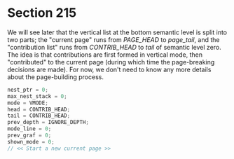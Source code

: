 # Section 215

We will see later that the vertical list at the bottom semantic level is split into two parts; the "current page" runs from *PAGE_HEAD* to *page_tail*, and the "contribution list" runs from *CONTRIB_HEAD* to *tail* of semantic level zero.
The idea is that contributions are first formed in vertical mode, then "contributed" to the current page (during which time the page-breaking decisions are made).
For now, we don't need to know any more details about the page-building process.

```c << Set initial values of key variables >>+=
nest_ptr = 0;
max_nest_stack = 0;
mode = VMODE;
head = CONTRIB_HEAD;
tail = CONTRIB_HEAD;
prev_depth = IGNORE_DEPTH;
mode_line = 0;
prev_graf = 0;
shown_mode = 0;
// << Start a new current page >>
```
